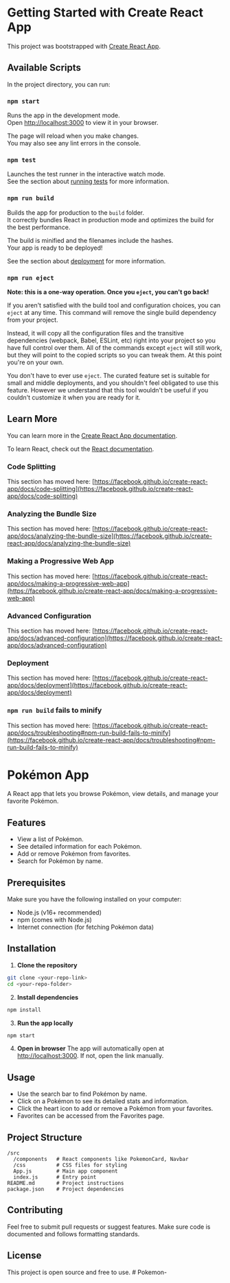 # Getting Started with Create React App

This project was bootstrapped with [Create React App](https://github.com/facebook/create-react-app).

## Available Scripts

In the project directory, you can run:

### `npm start`

Runs the app in the development mode.\
Open [http://localhost:3000](http://localhost:3000) to view it in your browser.

The page will reload when you make changes.\
You may also see any lint errors in the console.

### `npm test`

Launches the test runner in the interactive watch mode.\
See the section about [running tests](https://facebook.github.io/create-react-app/docs/running-tests) for more information.

### `npm run build`

Builds the app for production to the `build` folder.\
It correctly bundles React in production mode and optimizes the build for the best performance.

The build is minified and the filenames include the hashes.\
Your app is ready to be deployed!

See the section about [deployment](https://facebook.github.io/create-react-app/docs/deployment) for more information.

### `npm run eject`

**Note: this is a one-way operation. Once you `eject`, you can't go back!**

If you aren't satisfied with the build tool and configuration choices, you can `eject` at any time. This command will remove the single build dependency from your project.

Instead, it will copy all the configuration files and the transitive dependencies (webpack, Babel, ESLint, etc) right into your project so you have full control over them. All of the commands except `eject` will still work, but they will point to the copied scripts so you can tweak them. At this point you're on your own.

You don't have to ever use `eject`. The curated feature set is suitable for small and middle deployments, and you shouldn't feel obligated to use this feature. However we understand that this tool wouldn't be useful if you couldn't customize it when you are ready for it.

## Learn More

You can learn more in the [Create React App documentation](https://facebook.github.io/create-react-app/docs/getting-started).

To learn React, check out the [React documentation](https://reactjs.org/).

### Code Splitting

This section has moved here: [https://facebook.github.io/create-react-app/docs/code-splitting](https://facebook.github.io/create-react-app/docs/code-splitting)

### Analyzing the Bundle Size

This section has moved here: [https://facebook.github.io/create-react-app/docs/analyzing-the-bundle-size](https://facebook.github.io/create-react-app/docs/analyzing-the-bundle-size)

### Making a Progressive Web App

This section has moved here: [https://facebook.github.io/create-react-app/docs/making-a-progressive-web-app](https://facebook.github.io/create-react-app/docs/making-a-progressive-web-app)

### Advanced Configuration

This section has moved here: [https://facebook.github.io/create-react-app/docs/advanced-configuration](https://facebook.github.io/create-react-app/docs/advanced-configuration)

### Deployment

This section has moved here: [https://facebook.github.io/create-react-app/docs/deployment](https://facebook.github.io/create-react-app/docs/deployment)

### `npm run build` fails to minify

This section has moved here: [https://facebook.github.io/create-react-app/docs/troubleshooting#npm-run-build-fails-to-minify](https://facebook.github.io/create-react-app/docs/troubleshooting#npm-run-build-fails-to-minify)


# Pokémon App

A React app that lets you browse Pokémon, view details, and manage your favorite Pokémon.

## Features
- View a list of Pokémon.
- See detailed information for each Pokémon.
- Add or remove Pokémon from favorites.
- Search for Pokémon by name.

## Prerequisites
Make sure you have the following installed on your computer:
- Node.js (v16+ recommended)
- npm (comes with Node.js)
- Internet connection (for fetching Pokémon data)

## Installation
1. **Clone the repository**
```bash
git clone <your-repo-link>
cd <your-repo-folder>
```

2. **Install dependencies**
```bash
npm install
```

3. **Run the app locally**
```bash
npm start
```

4. **Open in browser**
The app will automatically open at [http://localhost:3000](http://localhost:3000). If not, open the link manually.

## Usage
- Use the search bar to find Pokémon by name.
- Click on a Pokémon to see its detailed stats and information.
- Click the heart icon to add or remove a Pokémon from your favorites.
- Favorites can be accessed from the Favorites page.

## Project Structure
```
/src
  /components   # React components like PokemonCard, Navbar
  /css          # CSS files for styling
  App.js        # Main app component
  index.js      # Entry point
README.md       # Project instructions
package.json    # Project dependencies
```

## Contributing
Feel free to submit pull requests or suggest features. Make sure code is documented and follows formatting standards.

## License
This project is open source and free to use.
#   P o k e m o n -  
 